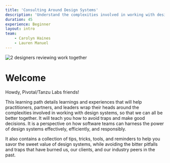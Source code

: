 ```yaml
---
title: 'Consulting Around Design Systems'
description: 'Understand the complexities involved in working with design systems, so that you can navigate common challenges and make good decisions.'
duration: 45
experience: Beginner
layout: intro
team:
    - Carolyn Haines
    - Lauren Manuel
---
```


![2 designers reviewing work together](https://user-images.githubusercontent.com/105306536/186534547-c47a0e7b-f4e6-480a-b5ad-4c3105471bb4.jpg)

# Welcome

Howdy, Pivotal/Tanzu Labs friends!

This learning path details learnings and experiences that will help practitioners, partners, and leaders wrap their heads around the complexities involved in working with design systems, so that we can all be better together. It will teach you how to avoid traps and make good decisions. It is a perspective on how software teams can harness the power of design systems effectively, efficiently, and responsibly.

It also contains a collection of
tips, tricks, tools, and reminders to help you savor the sweet value of design systems, while avoiding the bitter pitfalls and traps that have burned us, our clients, and our industry peers in the past.
